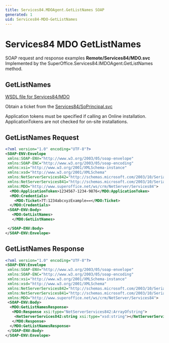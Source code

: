 ```yaml
---
title: Services84.MDOAgent.GetListNames SOAP
generated: 1
uid: Services84-MDO-GetListNames
---
```


# Services84 MDO GetListNames

SOAP request and response examples **Remote/Services84/MDO.svc**
Implemented by the <see cref="M:SuperOffice.Services84.IMDOAgent.GetListNames">SuperOffice.Services84.IMDOAgent.GetListNames</see> method.

## GetListNames

[WSDL file for Services84/MDO](../Services84-MDO.md)

Obtain a ticket from the [Services84/SoPrincipal.svc](../SoPrincipal/index.md)

Application tokens must be specified if calling an Online installation. ApplicationTokens are not checked for on-site installations.

## GetListNames Request

```xml
<?xml version="1.0" encoding="UTF-8"?>
<SOAP-ENV:Envelope
 xmlns:SOAP-ENV="http://www.w3.org/2003/05/soap-envelope"
 xmlns:SOAP-ENC="http://www.w3.org/2003/05/soap-encoding"
 xmlns:xsi="http://www.w3.org/2001/XMLSchema-instance"
 xmlns:xsd="http://www.w3.org/2001/XMLSchema"
 xmlns:NetServerServices842="http://schemas.microsoft.com/2003/10/Serialization/Arrays"
 xmlns:NetServerServices841="http://schemas.microsoft.com/2003/10/Serialization/"
 xmlns:MDO="http://www.superoffice.net/ws/crm/NetServer/Services84">
  <MDO:ApplicationToken>1234567-1234-9876</MDO:ApplicationToken>
  <MDO:Credentials>
    <MDO:Ticket>7T:1234abcxyzExample==</MDO:Ticket>
  </MDO:Credentials>
 <SOAP-ENV:Body>
   <MDO:GetListNames>
   </MDO:GetListNames>

 </SOAP-ENV:Body>
</SOAP-ENV:Envelope>

```

## GetListNames Response

```xml
<?xml version="1.0" encoding="UTF-8"?>
<SOAP-ENV:Envelope
 xmlns:SOAP-ENV="http://www.w3.org/2003/05/soap-envelope"
 xmlns:SOAP-ENC="http://www.w3.org/2003/05/soap-encoding"
 xmlns:xsi="http://www.w3.org/2001/XMLSchema-instance"
 xmlns:xsd="http://www.w3.org/2001/XMLSchema"
 xmlns:NetServerServices842="http://schemas.microsoft.com/2003/10/Serialization/Arrays"
 xmlns:NetServerServices841="http://schemas.microsoft.com/2003/10/Serialization/"
 xmlns:MDO="http://www.superoffice.net/ws/crm/NetServer/Services84">
 <SOAP-ENV:Body>
  <MDO:GetListNamesResponse>
   <MDO:Response xsi:type="NetServerServices842:ArrayOfstring">
    <NetServerServices842:string xsi:type="xsd:string"></NetServerServices842:string>
   </MDO:Response>
  </MDO:GetListNamesResponse>
 </SOAP-ENV:Body>
</SOAP-ENV:Envelope>

```
